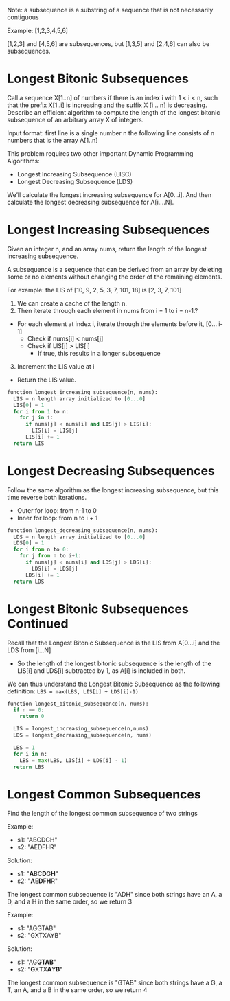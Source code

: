 Note: a subsequence is a substring of a sequence that is not necessarily contiguous

Example: [1,2,3,4,5,6]

[1,2,3] and [4,5,6] are subsequences, but [1,3,5] and [2,4,6] can also be subsequences.

# Longest Bitonic Subsequences

Call a sequence X[1..n] of numbers if there is an index i with 1 < i < n, such that the prefix X[1..i] is increasing and the suffix X [i .. n] is decreasing.
Describe an efficient algorithm to compute the length of the longest bitonic subsequence of an arbitrary array X of integers.

Input format:
first line is a single number n
the following line consists of n numbers that is the array A[1..n]

This problem requires two other important Dynamic Programming Algorithms:
- Longest Increasing Subsequence (LISC)
- Longest Decreasing Subsequence (LDS)

We’ll calculate the longest increasing subsequence for A[0...i]. And then calculate the longest decreasing subsequence for A[i....N].

# Longest Increasing Subsequences

Given an integer n, and an array nums, return the length of the longest increasing subsequence.

A subsequence is a sequence that can be derived from an array by deleting some or no elements without changing the order of the remaining elements.

For example: the LIS of [10, 9, 2, 5, 3, 7, 101, 18] is [2, 3, 7, 101]

1. We can create a cache of the length n.
2. Then iterate through each element in nums from i = 1 to i = n-1.?
- For each element at index i, iterate through the elements before it, [0... i-1]
  - Check if nums[i] < nums[j]
  - Check if LIS[j] > LIS[i]
    - If true, this results in a longer subsequence
3. Increment the LIS value at i
- Return the LIS value.

```py
function longest_increasing_subsequence(n, nums):
  LIS = n length array initialized to [0...0]
  LIS[0] = 1
  for i from 1 to n:
    for j in i:
      if nums[j] < nums[i] and LIS[j] > LIS[i]:
        LIS[i] = LIS[j]
      LIS[i] += 1
  return LIS
```

# Longest Decreasing Subsequences

Follow the same algorithm as the longest increasing subsequence, but this time reverse both iterations.
- Outer for loop: from n-1 to 0
- Inner for loop: from n to i + 1

```py
function longest_decreasing_subsequence(n, nums):
  LDS = n length array initialized to [0...0]
  LDS[0] = 1
  for i from n to 0:
    for j from n to i+1:
      if nums[j] < nums[i] and LDS[j] > LDS[i]:
        LDS[i] = LDS[j]
      LDS[i] += 1
  return LDS
```

# Longest Bitonic Subsequences Continued

Recall that the Longest Bitonic Subsequence is the LIS from A[0...i] and the LDS from [i...N]
- So the length of the longest bitonic subsequence is the length of the LIS[i] and LDS[i] subtracted by 1, as A[i] is included in both.

We can thus understand the Longest Bitonic Subsequence as the following definition: `LBS = max(LBS, LIS[i] + LDS[i]-1)`

```py
function longest_bitonic_subsequence(n, nums):
  if n == 0:
    return 0

  LIS = longest_increasing_subsequence(n,nums)
  LDS = longest_decreasing_subsequence(n, nums)

  LBS = 1
  for i in n:
    LBS = max(LBS, LIS[i] + LDS[i] - 1)
  return LBS
```

# Longest Common Subsequences

Find the length of the longest common subsequence of two strings

Example:
- s1: "ABCDGH"
- s2: "AEDFHR"

Solution:
- s1: "**A**BC**D**G**H**"
- s2: "**A**E**D**F**H**R"

The longest common subsequence is "ADH" since both strings have an A, a D, and a H in the same order, so we return 3

Example:
- s1: "AGGTAB"
- s2: "GXTXAYB"

Solution:
- s1: "AG**GTAB**"
- s2: "**G**X**T**X**A**Y**B**"

The longest common subsequence is "GTAB" since both strings have a G, a T, an A, and a B in the same order, so we return 4
